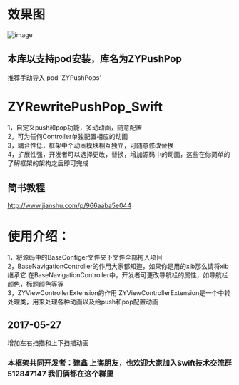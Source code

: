 # 效果图 <br>
![image](https://github.com/zhangxianhongx/ZYRewritePushPop_Swift/blob/master/01.gif) <br>
## 本库以支持pod安装，库名为ZYPushPop <br>
推荐手动导入
pod 'ZYPushPops' <br>
# ZYRewritePushPop_Swift <br>
1，自定义push和pop功能，多动动画，随意配置 <br>
2，可为任何Controller单独配置相应的动画 <br>
3，耦合性低，框架中个动画模块相互独立，可随意修改替换 <br>
4，扩展性强，开发者可以选择更改，替换，增加源码中的动画，这些在你简单的了解框架的架构之后即可完成 <br>

## 简书教程
http://www.jianshu.com/p/966aaba5e044

# 使用介绍：

1，将源码中的BaseConfiger文件夹下文件全部拖入项目 <br>
2，BaseNavigationController的作用大家都知道，如果你是用的xib那么请将xib继承它 
在BaseNavigationController中，开发者可更改导航栏的属性，如导航栏颜色，标题颜色等等 <br>
3，ZYViewControllerExtension的作用 
ZYViewControllerExtension是一个中转处理类，用来处理各种动画以及给push和pop配置动画 <br>

## 2017-05-27 <br>
增加左右扫描和上下扫描动画

### 本框架共同开发者：建鑫 上海朋友，也欢迎大家加入Swift技术交流群512847147 我们俩都在这个群里


